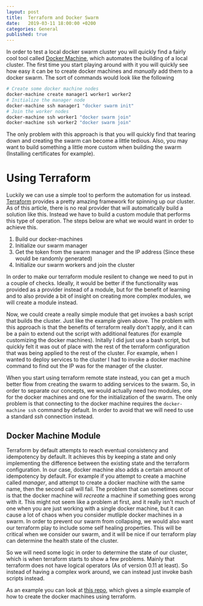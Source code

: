 ```yaml
---
layout: post
title:  Terraform and Docker Swarm
date:   2019-03-11 18:00:00 +0200
categories: General
published: true
---
```


In order to test a local docker swarm cluster you will quickly find a fairly cool tool called [Docker Machine](https://docs.docker.com/machine/), which
automates the building of a local cluster. The first time you start playing around with it you will quickly see how easy
it can be to create docker machines and _manually_ add them to a docker swarm. The sort of commands would look like the
following

```bash
# Create some docker machine nodes
docker-machine create manager1 worker1 worker2
# Initialize the manager node
docker-machine ssh manager1 "docker swarm init"
# Join the worker nodes
docker-machine ssh worker1 "docker swarm join"
docker-machine ssh worker2 "docker swarm join"
```

The only problem with this approach is that you will quickly find that tearing down and creating the swarm can become a
little tedious. Also, you may want to build something a little more custom when building the swarm (Installing certificates for example).

# Using Terraform

Luckily we can use a simple tool to perform the automation for us instead. [Terraform](https://www.terraform.io/) provides a pretty amazing
framework for spinning up our cluster. As of this article, there is no real provider that will automatically build
a solution like this. Instead we have to build a custom module that performs this type of operation. The steps below
are what we would want in order to achieve this.

1. Build our docker-machines
2. Initialize our swarm manager
3. Get the token from the swarm manager and the IP address (Since these would be randomly generated)
4. Initialize our swarm workers and join the cluster

In order to make our terraform module resilent to change we need to put in a couple of checks. Ideally, it would be
better if the functionality was provided as a provider instead of a module, but for the benefit of learning and to
also provide a bit of insight on creating more complex modules, we will create a module instead.

Now, we could create a really simple module that get invokes a bash script that builds the cluster. Just like the example
given above. The problem with this approach is that the benefits of terraform really don't apply, and it can be a
pain to extend out the script with additional features (for example customizing the docker machines). Initally I did
just use a bash script, but quickly felt it was out of place with the rest of the terraform configuration that was being
applied to the rest of the cluster. For example, when I wanted to deploy services to the cluster I had to invoke a
docker machine command to find out the IP was for the manager of the cluster. 

When you start using terraform remote state instead, you can get a much better flow from creating the swarm to adding
services to the swarm. So, in order to separate our concepts, we would actually need two modules, one for the docker
machines and one for the initialization of the swarm. The only problem is that connecting to the docker machine
requires the `docker-machine ssh` command by default. In order to avoid that we will need to use a standard _ssh_ 
connection instead.

## Docker Machine Module

Terraform by default attempts to reach eventual consistency and idempotency by default. It achieves this by keeping a
state and only implementing the difference between the existing state and the terraform configuration. In our case, 
docker machine also adds a certain amount of idempotency by default. For example if you attempt to create a machine
called _manager_, and attempt to create a docker machine with the same name, then the second call will fail. The problem
that can sometimes occur is that the docker machine will *recreate* a machine if something goes wrong with it. This might
not seem like a problem at first, and it really isn't much of one when you are just working with a single docker machine,
but it can cause a lot of chaos when you consider mutliple docker machines in a swarm. In order to prevent our swarm
from collapsing, we would also want our terraform play to include some self healing properties. This will be critical
when we consider our swarm, and it will be nice if our terraform play can determine the health state of the cluster.

So we will need some logic in order to determine the state of our cluster, which is when terraform starts to show a few
problems. Mainly that terraform does not have logical operators (As of version 0.11 at least). So instead of having a 
complex work around, we can instead just invoke bash scripts instead. 

As an example you can look at [this repo](https://github.com/stevenandrewcarter/terraform-docker-machine), which gives
a simple example of how to create the docker machines using terraform.
